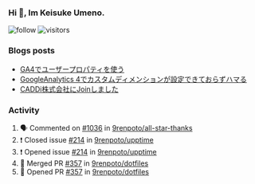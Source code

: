 ### Hi 👋, Im Keisuke Umeno.

<!--
**9renpoto/9renpoto** is a ✨ _special_ ✨ repository because its `README.md` (this file) appears on your GitHub profile.

Here are some ideas to get you started:

- 🔭 I’m currently working on ...
- 🌱 I’m currently learning ...
- 👯 I’m looking to collaborate on ...
- 🤔 I’m looking for help with ...
- 💬 Ask me about ...
- 📫 How to reach me: ...
- 😄 Pronouns: ...
- ⚡ Fun fact: ...
-->

![follow](https://img.shields.io/github/followers/9renpoto?label=Follow&style=social)
![visitors](https://komarev.com/ghpvc/?username=9renpoto&label=Profile%20views&color=0e75b6&style=flat)

### Blogs posts

<!-- BLOG-POST-LIST:START -->
- [GA4でユーザープロパティを使う](https://9renpoto.dev/2021/02/21/google-analytics-4-user-properties/)
- [GoogleAnalytics 4でカスタムディメンションが設定できておらずハマる](https://9renpoto.dev/2021/02/13/google-analytics-4/)
- [CADDi株式会社にJoinしました](https://9renpoto.dev/2020/12/05/join/)
<!-- BLOG-POST-LIST:END -->

### Activity

<!--START_SECTION:activity-->
1. 🗣 Commented on [#1036](https://github.com/9renpoto/all-star-thanks/issues/1036) in [9renpoto/all-star-thanks](https://github.com/9renpoto/all-star-thanks)
2. ❗️ Closed issue [#214](https://github.com/9renpoto/upptime/issues/214) in [9renpoto/upptime](https://github.com/9renpoto/upptime)
3. ❗️ Opened issue [#214](https://github.com/9renpoto/upptime/issues/214) in [9renpoto/upptime](https://github.com/9renpoto/upptime)
4. 🎉 Merged PR [#357](https://github.com/9renpoto/dotfiles/pull/357) in [9renpoto/dotfiles](https://github.com/9renpoto/dotfiles)
5. 💪 Opened PR [#357](https://github.com/9renpoto/dotfiles/pull/357) in [9renpoto/dotfiles](https://github.com/9renpoto/dotfiles)
<!--END_SECTION:activity-->

<!--START_SECTION:waka-->
<!--END_SECTION:waka-->
